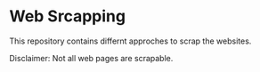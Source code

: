 # Web Srcapping

This repository contains differnt approches to scrap the websites.




Disclaimer: Not all web pages are scrapable.


